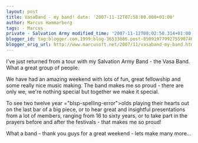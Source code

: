 ```yaml
---
layout: post
title: VasaBand - my band! date: '2007-11-12T07:58:00.000+01:00'
author: Marcus Hammarberg
tags: - Marcus
private - Salvation Army modified_time: '2007-11-12T08:02:50.314+01:00'
blogger_id: tag:blogger.com,1999:blog-36533086.post-8509197799275590746
blogger_orig_url: http://www.marcusoft.net/2007/11/vasaband-my-band.html
---
```


I've just returned from a tour with my Salvation Army Band - the
<span id="SPELLING_ERROR_0" class="blsp-spelling-error">Vasa</span>
Band. What a great group of people.

We have had an amazing weekend with lots of fun, great fellowship and
some really nice music making. The band makes me so proud - there are
only we, we're nothing special but together we make it special.

To see two twelve year <span>="blsp-spelling-error">olds</span> playing their hearts out on the
last bar of a big piece, or to hear great and insightful presentations
from a lot of members, ranging from 16 to sixty years, or to take part
in the prayers before and after the festivals - that makes me so
proud!

What a band - thank you guys for a great weekend - lets make many
more...
